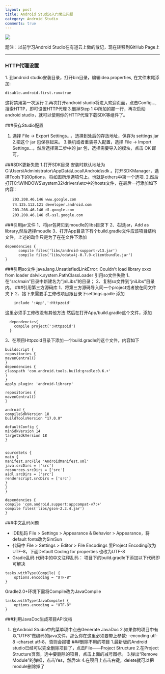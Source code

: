 ```yaml
---
layout: post
title: Android Studio入门常见问题
category: Android Studio
comments: true
---
```



![](http://upload-images.jianshu.io/upload_images/2926311-95d15673eb47efe1.png?imageMogr2/auto-orient/strip%7CimageView2/2/w/1240)

题注：以前学习Android Studio在有道云上做的散记，现在转移到GitHub Page上
___

### HTTP代理设置
1. 到android studio安装目录，打开bin目录，编辑idea.properties, 在文件末尾添加:

```
disable.android.first.run=true
```

这将禁用第一次运行
2.再次打开android studio将进入欢迎页面，点击Config..., 搜索HTTP，即可设置HTTP代理
3.删掉Step 1 中所加的那一行，再次启动android studio，就可以使用你的HTTP代理下载SDK等组件了。

###保存Studio配置
1. 选择 File -> Export Settings...，选择到处后的存放地址，保存为 settings.jar
2.把这个 jar 包保存起来。
3.换机或者重装导入配置，选择 File -> Import Settings...，然后选择第二步中的 jar 包，选择需要导入的模块，点击 OK 即可。

###SDK更新失败
1.打开SDK目录 安装时默认地址为C:\Users\Administrator\AppData\Local\Android\sdk 。打开SDKManager，选择Tools下的Options，将如图所示选项勾上。也就是others中第一个选项.
2.然后打开C:\WINDOWS\system32\drivers\etc中的hosts文件，在最后一行添加如下内容：

```
　　203.208.46.146 www.google.com
　　74.125.113.121 developer.android.com
　　203.208.46.146 dl.google.com
　　203.208.46.146 dl-ssl.google.com
```

###引用jar文件
1、将jar包拷贝到moudle的libs目录下
2、右键jar，Add as library,然后选择moudle
3、打开App目录下有个build.gradle文件应该项目结构文件，上述的动作只是为了在在文件下添加

```
dependencies {
      compile files('libs/android-support-v13.jar')
      compile files('libs/odata4j-0.7.0-clientbundle.jar')
}
```

###引用so文件
java.lang.UnsatisfiedLinkError: Couldn't load library xxxx from loader dalvik.system.PathClassLoader
引用so文件失败
1、在“src/main”目录中新建名为“jniLibs”的目录；
2、复制so文件到“jniLibs”目录内。
###引用第三方源码库
1、将第三方源码导入同一个project或者放在同文件夹下
2、接下来需要手工修改项目跟目录下settings.gadle 添加

```
    include ':App',':Httpzoid'
```

这里必须手工修改没有其他方法
然后在打开App/build.gradle这个文件，添加

```
  dependencies{
    compile project(':Httpzoid')
  }
```

3、在项目Httpzoid目录下添加一个build.gradle的这个文件，内容如下

 ```
buildscript {
repositories {
mavenCentral()
}
dependencies {
classpath 'com.android.tools.build:gradle:0.6.+'
}
}
apply plugin: 'android-library'
 
repositories {
mavenCentral()
}
 
android {
compileSdkVersion 18
buildToolsVersion "17.0.0"
 
defaultConfig {
minSdkVersion 14
targetSdkVersion 18
}
 
 
sourceSets {
main {
manifest.srcFile 'AndroidManifest.xml'
java.srcDirs = ['src']
resources.srcDirs = ['src']
aidl.srcDirs = ['src']
renderscript.srcDirs = ['src']
}
}
}
 
dependencies {
compile 'com.android.support:appcompat-v7:+'
compile files('libs/gson-2.2.4.jar')
}
```

###中文乱码问题
- IDE乱码
File > Settings > Appearance & Behavior > Appearance，将default fonts改为SimSun
- 代码中
File > Settings > Editor > File Encodings 里Project Encoding改为UTF-8，下面Default Coding for properties 也改为UTF-8
- Gradle乱码
代码中的中文注释乱码：
项目下的build.gradle下添加以下代码即可解决 

```
tasks.withType(Compile) {  
    options.encoding = "UTF-8"  
}  
```

Gradle2.0+环境下需将Compile改为JavaCompile

```
tasks.withType(JavaCompile) {  
    options.encoding = "UTF-8"  
}  
```

###利用JavaDoc生成项目API文档
1. 在Android Studio中的菜单项中点击Generate JavaDoc
2.如果你的项目中有以“UTF8”做编码的java文件，那么你在这里必须要带上参数: -encoding utf-8 -charset utf-8，否则会报错
###删除不用的项目
1.最新版的Android studio已经可以完全删除项目了，点击File——Project Structure
2.在Project Structure页面，选中要删除的项目，点击上面的减号图标。
3.弹出“Remove Module”的弹框，点击Yes，然后ok
4.在项目上点击右键，delete就可以把module删除掉了
